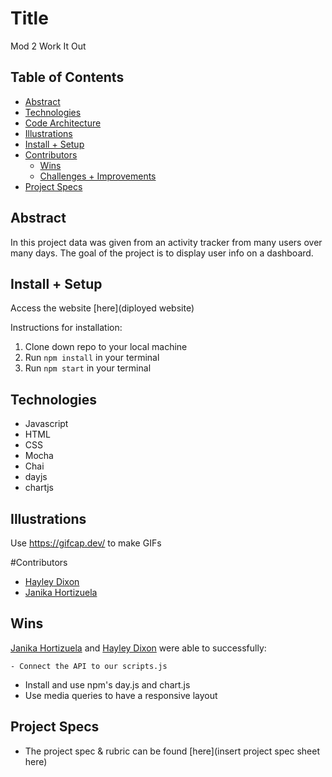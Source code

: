 

# Title
Mod 2 Work It Out


## Table of Contents
  - [Abstract](#abstract)
  - [Technologies](#technologies)
  - [Code Architecture](#code-architecture)
  - [Illustrations](#illustrations)
  - [Install + Setup](#set-up)
  - [Contributors](#contributors)
	- [Wins](#wins)
	- [Challenges + Improvements](#challenges-+-Improvements)
  - [Project Specs](#project-specs)

## Abstract
In this project data was given from an activity tracker from many users over many days. The goal of the project is to display user info on a dashboard.  

## Install + Setup
Access the website [here](diployed website)

Instructions for installation:
1. Clone down repo to your local machine
2. Run `npm install` in your terminal
3. Run `npm start` in your terminal

## Technologies
- Javascript
- HTML
- CSS
- Mocha
- Chai
- dayjs
- chartjs

## Illustrations

Use https://gifcap.dev/ to make GIFs

#Contributors
  - [Hayley Dixon](https://github.com/hheyhhay)
  - [Janika Hortizuela](https://github.com/jhortizu01)

## Wins
[Janika Hortizuela](https://github.com/jhortizu01) and [Hayley Dixon](https://github.com/hheyhhay) were able to successfully:

	- Connect the API to our scripts.js
  - Install and use npm's day.js and chart.js
  - Use media queries to have a responsive layout

## Project Specs
  - The project spec & rubric can be found [here](insert project spec sheet here)
